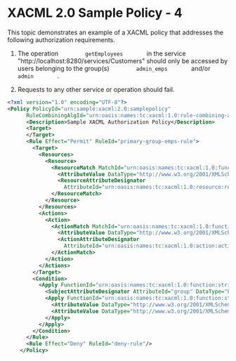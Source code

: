 # XACML 2.0 Sample Policy - 4

This topic demonstrates an example of a XACML policy that addresses the following authorization requirements.

1. The operation `         getEmployees        ` in the service "http://localhost:8280/services/Customers" should only be accessed by
users belonging to the group(s) `         admin_emps        ` and/or
`         admin        ` .  

2. Requests to any other service or operation should fail.

``` xml
<?xml version="1.0" encoding="UTF-8"?>
<Policy PolicyId="urn:sample:xacml:2.0:samplepolicy"
      RuleCombiningAlgId="urn:oasis:names:tc:xacml:1.0:rule-combining-algorithm:first-applicable" xmlns="urn:oasis:names:tc:xacml:2.0:policy:schema:os">
      <Description>Sample XACML Authorization Policy</Description>
      <Target>
      </Target>
      <Rule Effect="Permit" RuleId="primary-group-emps-rule">
        <Target>
          <Resources>
            <Resource>
              <ResourceMatch MatchId="urn:oasis:names:tc:xacml:1.0:function:string-regexp-match">
                <AttributeValue DataType="http://www.w3.org/2001/XMLSchema#string">http://localhost:8280/services/Customers/getEmployees</AttributeValue>
                <ResourceAttributeDesignator
                  AttributeId="urn:oasis:names:tc:xacml:1.0:resource:resource-id" DataType="http://www.w3.org/2001/XMLSchema#string"/>
              </ResourceMatch>
            </Resource>
          </Resources>
          <Actions>
            <Action>
              <ActionMatch MatchId="urn:oasis:names:tc:xacml:1.0:function:string-equal">
                <AttributeValue DataType="http://www.w3.org/2001/XMLSchema#string">read</AttributeValue>
                <ActionAttributeDesignator
                  AttributeId="urn:oasis:names:tc:xacml:1.0:action:action-id" DataType="http://www.w3.org/2001/XMLSchema#string"/>
              </ActionMatch>
            </Action>
          </Actions>
        </Target>
        <Condition>
          <Apply FunctionId="urn:oasis:names:tc:xacml:1.0:function:string-at-least-one-member-of">
            <SubjectAttributeDesignator AttributeId="group" DataType="http://www.w3.org/2001/XMLSchema#string"/>
            <Apply FunctionId="urn:oasis:names:tc:xacml:1.0:function:string-bag">
              <AttributeValue DataType="http://www.w3.org/2001/XMLSchema#string">admin_emps</AttributeValue>
              <AttributeValue DataType="http://www.w3.org/2001/XMLSchema#string">admin</AttributeValue>
            </Apply>
          </Apply>
        </Condition>
      </Rule>
      <Rule Effect="Deny" RuleId="deny-rule"/>
    </Policy>
```
